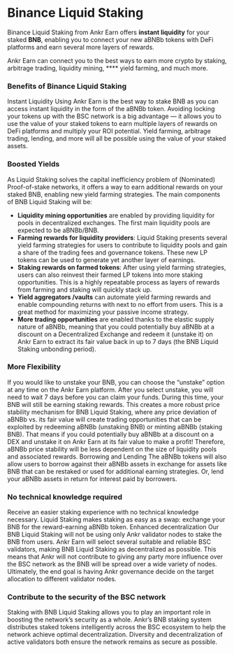 # Binance Liquid Staking

Binance Liquid Staking from Ankr Earn offers **instant liquidity** for your staked **BNB**, enabling you to connect your new aBNBb tokens with DeFi platforms and earn several more layers of rewards.&#x20;

Ankr Earn can connect you to the best ways to earn more crypto by staking, arbitrage trading, liquidity mining, **** yield farming, and much more.

### Benefits of Binance Liquid Staking&#x20;

Instant Liquidity Using Ankr Earn is the best way to stake BNB as you can access instant liquidity in the form of the aBNBb token. Avoiding locking your tokens up with the BSC network is a big advantage — it allows you to use the value of your staked tokens to earn multiple layers of rewards on DeFi platforms and multiply your ROI potential. Yield farming, arbitrage trading, lending, and more will all be possible using the value of your staked assets.

### Boosted Yields&#x20;

As Liquid Staking solves the capital inefficiency problem of (Nominated) Proof-of-stake networks, it offers a way to earn additional rewards on your staked BNB, enabling new yield farming strategies. The main components of BNB Liquid Staking will be:

* **Liquidity mining opportunities** are enabled by providing liquidity for pools in decentralized exchanges. The first main liquidity pools are expected to be aBNBb/BNB.
* **Farming rewards for liquidity providers**: Liquid Staking presents several yield farming strategies for users to contribute to liquidity pools and gain a share of the trading fees and governance tokens. These new LP tokens can be used to generate yet another layer of earnings.
* **Staking rewards on farmed tokens**: After using yield farming strategies, users can also reinvest their farmed LP tokens into more staking opportunities. This is a highly repeatable process as layers of rewards from farming and staking will quickly stack up.
* **Yield aggregators /vaults** can automate yield farming rewards and enable compounding returns with next to no effort from users. This is a great method for maximizing your passive income strategy.
* **More trading opportunities** are enabled thanks to the elastic supply nature of aBNBb, meaning that you could potentially buy aBNBb at a discount on a Decentralized Exchange and redeem it (unstake it) on Ankr Earn to extract its fair value back in up to 7 days (the BNB Liquid Staking unbonding period).&#x20;

### **More Flexibility**

If you would like to unstake your BNB, you can choose the “unstake” option at any time on the Ankr Earn platform. After you select unstake, you will need to wait 7 days before you can claim your funds. During this time, your BNB will still be earning staking rewards. This creates a more robust price stability mechanism for BNB Liquid Staking, where any price deviation of aBNBb vs. its fair value will create trading opportunities that can be exploited by redeeming aBNBb (unstaking BNB) or minting aBNBb (staking BNB). That means if you could potentially buy aBNBb at a discount on a DEX and unstake it on Ankr Earn at its fair value to make a profit! Therefore, aBNBb price stability will be less dependent on the size of liquidity pools and associated rewards. Borrowing and Lending The aBNBb tokens will also allow users to borrow against their aBNBb assets in exchange for assets like BNB that can be restaked or used for additional earning strategies. Or, lend your aBNBb assets in return for interest paid by borrowers.

### **No technical knowledge required**&#x20;

Receive an easier staking experience with no technical knowledge necessary. Liquid Staking makes staking as easy as a swap: exchange your BNB for the reward-earning aBNBb token. Enhanced decentralization Our BNB Liquid Staking will not be using only Ankr validator nodes to stake the BNB from users. Ankr Earn will select several suitable and reliable BSC validators, making BNB Liquid Staking as decentralized as possible. This means that Ankr will not contribute to giving any party more influence over the BSC network as the BNB will be spread over a wide variety of nodes. Ultimately, the end goal is having Ankr governance decide on the target allocation to different validator nodes.

### Contribute to the security of the BSC network&#x20;

Staking with BNB Liquid Staking allows you to play an important role in boosting the network’s security as a whole. Ankr’s BNB staking system distributes staked tokens intelligently across the BSC ecosystem to help the network achieve optimal decentralization. Diversity and decentralization of active validators both ensure the network remains as secure as possible.
